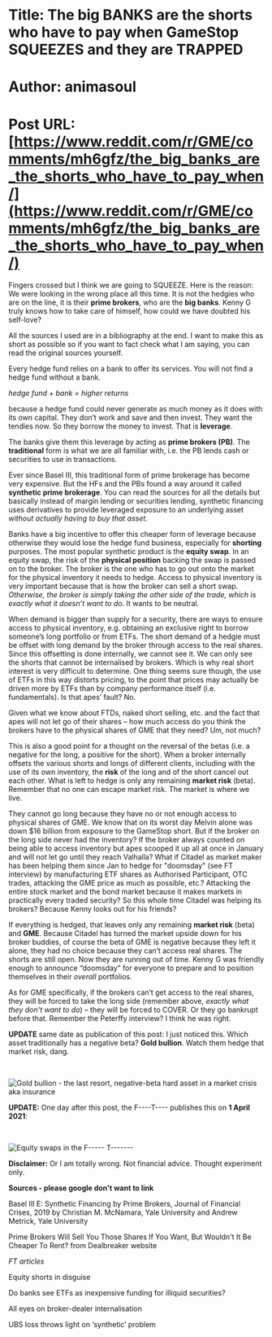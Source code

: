 # Title: The big BANKS are the shorts who have to pay when GameStop SQUEEZES and they are TRAPPED
# Author: animasoul
# Post URL: [https://www.reddit.com/r/GME/comments/mh6gfz/the_big_banks_are_the_shorts_who_have_to_pay_when/](https://www.reddit.com/r/GME/comments/mh6gfz/the_big_banks_are_the_shorts_who_have_to_pay_when/)


Fingers crossed but I think we are going to SQUEEZE. Here is the reason: We were looking in the wrong place all this time. It is not the hedgies who are on the line, it is their **prime brokers**, who are the **big banks**. Kenny G truly knows how to take care of himself, how could we have doubted his self-love?

All the sources I used are in a bibliography at the end. I want to make this as short as possible so if you want to fact check what I am saying, you can read the original sources yourself.

Every hedge fund relies on a bank to offer its services. You will not find a hedge fund without a bank.

*hedge fund + bank = higher returns*

because a hedge fund could never generate as much money as it does with its own capital. They don’t work and save and then invest. They want the tendies now. So they borrow the money to invest. That is **leverage**.

The banks give them this leverage by acting as **prime brokers (PB)**. The **traditional** form is what we are all familiar with, i.e. the PB lends cash or securities to use in transactions.

Ever since Basel III, this traditional form of prime brokerage has become very expensive. But the HFs and the PBs found a way around it called **synthetic prime brokerage**. You can read the sources for all the details but basically instead of margin lending or securities lending, synthetic financing uses derivatives to provide leveraged exposure to an underlying asset *without actually having to buy that asset*.

Banks have a big incentive to offer this cheaper form of leverage because otherwise they would lose the hedge fund business, especially for **shorting** purposes. The most popular synthetic product is the **equity swap**. In an equity swap, the risk of the **physical position** backing the swap is passed on to the broker. The broker is the one who has to go out onto the market for the physical inventory it needs to hedge. Access to physical inventory is very important because that is how the broker can sell a short swap. *Otherwise, the broker is simply taking the other side of the trade, which is exactly what it doesn’t want to do*. It wants to be neutral.

When demand is bigger than supply for a security, there are ways to ensure access to physical inventory, e.g. obtaining an exclusive right to borrow someone’s long portfolio or from ETFs. The short demand of a hedgie must be offset with long demand by the broker through access to the real shares. Since this offsetting is done internally, we cannot see it. We can only see the shorts that cannot be internalised by brokers. Which is why real short interest is very difficult to determine. One thing seems sure though, the use of ETFs in this way distorts pricing, to the point that prices may actually be driven more by ETFs than by company performance itself (i.e. fundamentals). Is that apes’ fault? No.

Given what we know about FTDs, naked short selling, etc. and the fact that apes will not let go of their shares – how much access do you think the brokers have to the physical shares of GME that they need? Um, not much?

This is also a good point for a thought on the reversal of the betas (i.e. a negative for the long, a positive for the short). When a broker internally offsets the various shorts and longs of different clients, including with the use of its own inventory, the **risk** of the long and of the short cancel out each other. What is left to hedge is only any remaining **market risk** (beta). Remember that no one can escape market risk. The market is where we live.

They cannot go long because they have no or not enough access to physical shares of GME. We know that on its worst day Melvin alone was down $16 billion from exposure to the GameStop short. But if the broker on the long side never had the inventory? If the broker always counted on being able to access inventory but apes scooped it up all at once in January and will not let go until they reach Valhalla? What if Citadel as market maker has been helping them since Jan to hedge for "doomsday" (see FT interview) by manufacturing ETF shares as Authorised Participant, OTC trades, attacking the GME price as much as possible, etc.? Attacking the entire stock market and the bond market because it makes markets in practically every traded security? So this whole time Citadel was helping its brokers? Because Kenny looks out for his friends?

If everything is hedged, that leaves only any remaining **market risk** (beta) and **GME**. Because Citadel has turned the market upside down for his broker buddies, of course the beta of GME is negative because they left it alone, they had no choice because they can’t access real shares. The shorts are still open. Now they are running out of time. Kenny G was friendly enough to announce “doomsday” for everyone to prepare and to position themselves in their *overall* portfolios.

As for GME specifically, if the brokers can’t get access to the real shares, they will be forced to take the long side (remember above, *exactly what they don't want to do*) – they will be forced to COVER. Or they go bankrupt before that. Remember the Peterffy interview? I think he was right.

**UPDATE** same date as publication of this post: I just noticed this. Which asset traditionally has a negative beta? **Gold bullion**. Watch them hedge that market risk, dang.

&#x200B;

![Gold bullion - the last resort, negative-beta hard asset in a market crisis aka insurance](https://preview.redd.it/0vkq4txjxdq61.jpg?width=1242&format=pjpg&auto=webp&s=57132379c2fe38d382744c9564ff02ce97e20481)

**UPDATE:** One day after this post, the F----T---- publishes this on **1 April 2021**:

&#x200B;

![Equity swaps in the F----- T-------](https://preview.redd.it/kj90no3z3jq61.png?width=1236&format=png&auto=webp&s=f78982c3aea7d6ab7fe686b9873674aba1e034a5)

**Disclaimer:** Or I am totally wrong. Not financial advice. Thought experiment only.

**Sources - please google don't want to link**

Basel III E: Synthetic Financing by Prime Brokers, Journal of Financial Crises, 2019 by Christian M. McNamara, Yale University and Andrew Metrick, Yale University

Prime Brokers Will Sell You Those Shares If You Want, But Wouldn't It Be Cheaper To Rent? from Dealbreaker website

*FT articles*

Equity shorts in disguise

Do banks see ETFs as inexpensive funding for illiquid securities?

All eyes on broker-dealer internalisation

UBS loss throws light on ‘synthetic’ problem